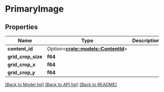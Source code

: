 # PrimaryImage

## Properties

Name | Type | Description | Notes
------------ | ------------- | ------------- | -------------
**content_id** | Option<[**crate::models::ContentId**](ContentId.md)> |  | [optional]
**grid_crop_size** | **f64** |  | 
**grid_crop_x** | **f64** |  | 
**grid_crop_y** | **f64** |  | 

[[Back to Model list]](../README.md#documentation-for-models) [[Back to API list]](../README.md#documentation-for-api-endpoints) [[Back to README]](../README.md)


